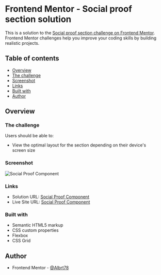 # Frontend Mentor - Social proof section solution

This is a solution to the [Social proof section challenge on Frontend Mentor](https://www.frontendmentor.io/challenges/social-proof-section-6e0qTv_bA). Frontend Mentor challenges help you improve your coding skills by building realistic projects.

## Table of contents

-   [Overview](#overview)
-   [The challenge](#the-challenge)
-   [Screenshot](#screenshot)
-   [Links](#links)
-   [Built with](#built-with)
-   [Author](#author)

## Overview

### The challenge

Users should be able to:

-   View the optimal layout for the section depending on their device's screen size

### Screenshot

![Social Proof Component](./screenshot.jpg)

### Links

-   Solution URL: [Social Proof Component](https://github.com/Albrt78/social-proof-section.github.io)
-   Live Site URL: [Social Proof Component](https://your-live-site-url.com)

### Built with

-   Semantic HTML5 markup
-   CSS custom properties
-   Flexbox
-   CSS Grid

## Author

-   Frontend Mentor - [@Albrt78](https://www.frontendmentor.io/profile/Albrt78)
